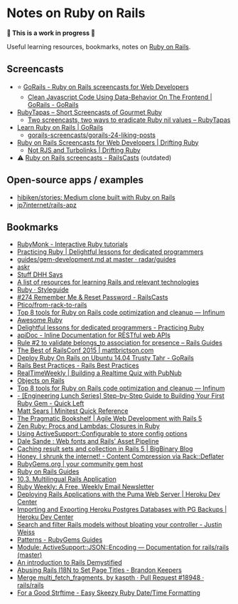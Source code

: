 # Notes on Ruby on Rails

**🚧 This is a work in progress 🚧**

Useful learning resources, bookmarks, notes on [Ruby on Rails](https://rubyonrails.org).

## Screencasts

- ⭐️ [GoRails - Ruby on Rails screencasts for Web Developers](https://gorails.com/)
  - [Clean Javascript Code Using Data-Behavior On The Frontend | GoRails - GoRails](https://gorails.com/episodes/clean-javascript-with-data-behavior)
- [RubyTapas – Short Screencasts of Gourmet Ruby](https://www.rubytapas.com)
  - [Two screencasts, two ways to eradicate Ruby nil values – RubyTapas](https://www.rubytapas.com/2017/01/31/two-screencasts-two-ways-eradicate-ruby-nil-values)
- [Learn Ruby on Rails | GoRails](https://gorails.com)
  - [gorails-screencasts/gorails-24-liking-posts](https://github.com/gorails-screencasts/gorails-24-liking-posts)
- [Ruby on Rails Screencasts for Web Developers | Drifting Ruby](https://www.driftingruby.com)
  - [Not RJS and Turbolinks | Drifting Ruby](https://www.driftingruby.com/episodes/not-rjs-and-turbolinks)
- ⚠️ [Ruby on Rails screencasts - RailsCasts](http://railscasts.com) (outdated)


## Open-source apps / examples

- [hibiken/stories: Medium clone built with Ruby on Rails](https://github.com/kenny-hibino/stories)
- [jp7internet/rails-apz](https://github.com/jp7internet/rails-apz)

## Bookmarks

- [RubyMonk - Interactive Ruby tutorials](https://rubymonk.com/)
- [Practicing Ruby | Delightful lessons for dedicated programmers](https://practicingruby.com/)
- [guides/gem-development.md at master · radar/guides](https://github.com/radar/guides/blob/master/gem-development.md)
- [askr](http://www.askr.me/ruby)
- [Stuff DHH Says](http://ericfarkas.com/posts/stuff-dhh-says/)
- [A list of resources for learning Rails and relevant technologies](https://gist.github.com/andycandrea/75f5e97c25934fc9eb84)
- [Ruby · Styleguide](https://github.com/styleguide/ruby)
- [#274 Remember Me & Reset Password - RailsCasts](http://railscasts.com/episodes/274-remember-me-reset-password)
- [Ptico/from-rack-to-rails](https://github.com/Ptico/from-rack-to-rails)
- [Top 8 tools for Ruby on Rails code optimization and cleanup — Infinum](https://www.infinum.co/the-capsized-eight/articles/top-8-tools-for-ruby-on-rails-code-optimization-and-cleanup)
- [Awesome Ruby](http://awesome-ruby.com/)
- [Delightful lessons for dedicated programmers - Practicing Ruby](https://practicingruby.com/)
- [apiDoc - Inline Documentation for RESTful web APIs](http://apidocjs.com/)
- [Rule #2 to validate belongs_to association for presence – Rails Guides](http://railsguides.net/belongs-to-association-and-validate-presence-with-nested-attributes/)
- [The Best of RailsConf 2015 | mattbrictson.com](https://mattbrictson.com/best-of-railsconf-2015?utm_source=rubyweekly&utm_medium=email)
- [Deploy Ruby On Rails on Ubuntu 14.04 Trusty Tahr - GoRails](https://gorails.com/deploy/ubuntu/14.04#capistrano)
- [Rails Best Practices - Rails Best Practices](http://rails-bestpractices.com/)
- [RealTimeWeekly | Building a Realtime Quiz with PubNub](http://realtimeweekly.co/realtime-quiz-app-with-ror-reactjs-and-pubnub/)
- [Objects on Rails](http://objectsonrails.com/)
- [Top 8 tools for Ruby on Rails code optimization and cleanup — Infinum](https://infinum.co/the-capsized-eight/articles/top-8-tools-for-ruby-on-rails-code-optimization-and-cleanup)
- [- [Engineering Lunch Series] Step-by-Step Guide to Building Your First Ruby Gem - Quick Left](https://quickleft.com/blog/engineering-lunch-series-step-by-step-guide-to-building-your-first-ruby-gem/)
- [Matt Sears | Minitest Quick Reference](http://mattsears.com/articles/2011/12/10/minitest-quick-reference/)
- [The Pragmatic Bookshelf | Agile Web Development with Rails 5](https://pragprog.com/book/rails5/agile-web-development-with-rails-5)
- [Zen Ruby: Procs and Lambdas: Closures in Ruby](http://www.zenruby.info/2016/05/procs-and-lambdas-closures-in-ruby.html?utm_source=rubyweekly&utm_medium=email)
- [Using ActiveSupport::Configurable to store config options](http://hashnuke.com/2012/06/04/using-activesupport-configurable-to-store-config-options.html)
- [Dale Sande : Web fonts and Rails’ Asset Pipeline](https://coderwall.com/p/v5c8kq)
- [Caching result sets and collection in Rails 5 | BigBinary Blog](http://blog.bigbinary.com/2016/02/02/activerecord-relation-cache-key.html)
- [Honey, I shrunk the internet! - Content Compression via Rack::Deflater](https://robots.thoughtbot.com/content-compression-with-rack-deflater)
- [RubyGems.org | your community gem host](https://rubygems.org/)
- [Ruby on Rails Guides](http://guides.rubyonrails.org/)
- [10.3. Multilingual Rails Application](http://www.xyzpub.com/en/ruby-on-rails/3.2/i18n_mehrsprachige_rails_applikation.html)
- [Ruby Weekly: A Free, Weekly Email Newsletter](http://rubyweekly.com/)
- [Deploying Rails Applications with the Puma Web Server | Heroku Dev Center](https://devcenter.heroku.com/articles/deploying-rails-applications-with-the-puma-web-server)
- [Importing and Exporting Heroku Postgres Databases with PG Backups | Heroku Dev Center](https://devcenter.heroku.com/articles/heroku-postgres-import-export)
- [Search and filter Rails models without bloating your controller - Justin Weiss](http://www.justinweiss.com/articles/search-and-filter-rails-models-without-bloating-your-controller/)
- [Patterns - RubyGems Guides](http://guides.rubygems.org/patterns/#semantic-versioning)
- [Module: ActiveSupport::JSON::Encoding — Documentation for rails/rails (master)](http://www.rubydoc.info/github/rails/rails/ActiveSupport/JSON/Encoding#use_standard_json_time_format-class_method)
- [An introduction to Rails Demystified](https://launchschool.com/books/demystifying_rails/read/introduction)
- [Abusing Rails I18N to Set Page Titles - Brandon Keepers](http://opensoul.org/2012/11/05/abusing-rails-i18n-to-set-page-titles/)
- [Merge multi_fetch_fragments. by kaspth · Pull Request #18948 · rails/rails](https://github.com/rails/rails/pull/18948)
- [For a Good Strftime - Easy Skeezy Ruby Date/Time Formatting](http://www.foragoodstrftime.com/)
